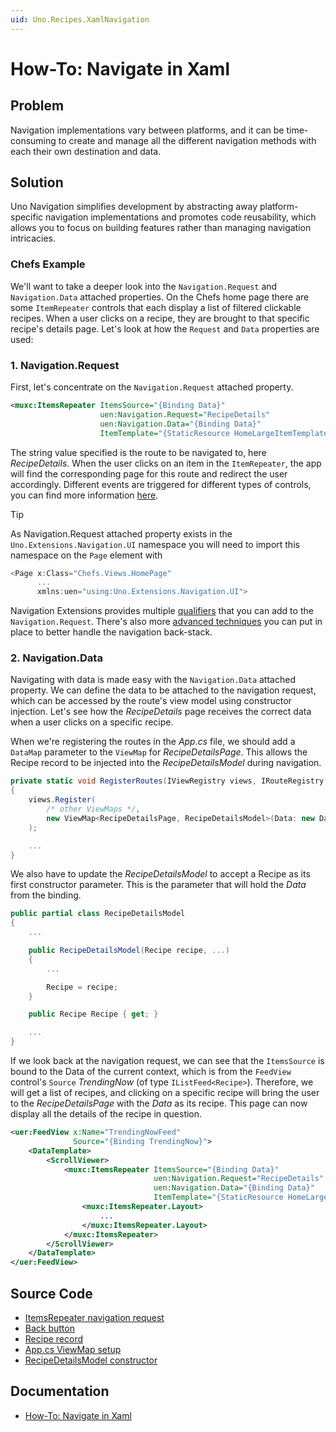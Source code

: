 ```yaml
---
uid: Uno.Recipes.XamlNavigation
---
```


# How-To: Navigate in Xaml

## Problem

Navigation implementations vary between platforms, and it can be time-consuming to create and manage all the different navigation methods with each their own destination and data.

## Solution

Uno Navigation simplifies development by abstracting away platform-specific navigation implementations and promotes code reusability, which allows you to focus on building features rather than managing navigation intricacies.

### Chefs Example

We'll want to take a deeper look into the `Navigation.Request` and `Navigation.Data` attached properties. On the Chefs home page there are some `ItemRepeater` controls that each display a list of filtered clickable recipes. When a user clicks on a recipe, they are brought to that specific recipe's details page. Let's look at how the `Request` and `Data` properties are used:

### 1. Navigation.Request

First, let's concentrate on the `Navigation.Request` attached property.

```xml
<muxc:ItemsRepeater ItemsSource="{Binding Data}"
					uen:Navigation.Request="RecipeDetails"
					uen:Navigation.Data="{Binding Data}"
					ItemTemplate="{StaticResource HomeLargeItemTemplate}">
```

The string value specified is the route to be navigated to, here _RecipeDetails_. When the user clicks on an item in the `ItemRepeater`, the app will find the corresponding page for this route and redirect the user accordingly. Different events are triggered for different types of controls, you can find more information [here](xref:Uno.Extensions.Navigation.HowToNavigateInXAML#1-navigationrequest).

> [!TIP]
> As Navigation.Request attached property exists in the `Uno.Extensions.Navigation.UI` namespace you will need to import this namespace on the `Page` element with

```csharp
<Page x:Class="Chefs.Views.HomePage"
	  ...
	  xmlns:uen="using:Uno.Extensions.Navigation.UI">
```

Navigation Extensions provides multiple [qualifiers](xref:Reference.Navigation.Qualifiers) that you can add to the `Navigation.Request`. There's also more [advanced techniques](xref:Uno.Extensions.Navigation.Advanced.PageNavigation) you can put in place to better handle the navigation back-stack.

### 2. Navigation.Data

Navigating with data is made easy with the `Navigation.Data` attached property. We can define the data to be attached to the navigation request, which can be accessed by the route's view model using constructor injection. Let's see how the _RecipeDetails_ page receives the correct data when a user clicks on a specific recipe.

When we're registering the routes in the _App.cs_ file, we should add a `DataMap` parameter to the `ViewMap` for _RecipeDetailsPage_. This allows the Recipe record to be injected into the _RecipeDetailsModel_ during navigation.

```csharp
private static void RegisterRoutes(IViewRegistry views, IRouteRegistry routes)
{
    views.Register(
        /* other ViewMaps */,
        new ViewMap<RecipeDetailsPage, RecipeDetailsModel>(Data: new DataMap<Recipe>())
    );

    ...
}
```

We also have to update the _RecipeDetailsModel_ to accept a Recipe as its first constructor parameter. This is the parameter that will hold the _Data_ from the binding.

```csharp
public partial class RecipeDetailsModel
{
	...

	public RecipeDetailsModel(Recipe recipe, ...)
	{
		...

		Recipe = recipe;
	}

	public Recipe Recipe { get; }

    ...
}
```

If we look back at the navigation request, we can see that the `ItemsSource` is bound to the Data of the current context, which is from the `FeedView` control's `Source` _TrendingNow_ (of type `IListFeed<Recipe>`). Therefore, we will get a list of recipes, and clicking on a specific recipe will bring the user to the _RecipeDetailsPage_ with the _Data_ as its recipe. This page can now display all the details of the recipe in question.

```xml
<uer:FeedView x:Name="TrendingNowFeed"
              Source="{Binding TrendingNow}">
    <DataTemplate>
        <ScrollViewer>
            <muxc:ItemsRepeater ItemsSource="{Binding Data}"
                                uen:Navigation.Request="RecipeDetails"
                                uen:Navigation.Data="{Binding Data}"
                                ItemTemplate="{StaticResource HomeLargeItemTemplate}">
                <muxc:ItemsRepeater.Layout>
                    ...
                </muxc:ItemsRepeater.Layout>
            </muxc:ItemsRepeater>
        </ScrollViewer>
    </DataTemplate>
</uer:FeedView>
```

## Source Code

- [ItemsRepeater navigation request](https://github.com/unoplatform/uno.chefs/blob/f7ccfcc2d47d7d45e2ae34a1a251d8c95311c309/src/Chefs/Views/HomePage.xaml#L115-L135)
- [Back button](https://github.com/unoplatform/uno.chefs/blob/f7ccfcc2d47d7d45e2ae34a1a251d8c95311c309/src/Chefs/Views/ReviewsPage.xaml#L75-L77)
- [Recipe record](https://github.com/unoplatform/uno.chefs/blob/main/src/Chefs/Business/Models/Recipe.cs)
- [App.cs ViewMap setup](https://github.com/unoplatform/uno.chefs/blob/f7ccfcc2d47d7d45e2ae34a1a251d8c95311c309/src/Chefs/App.cs#L104)
- [RecipeDetailsModel constructor](https://github.com/unoplatform/uno.chefs/blob/f7ccfcc2d47d7d45e2ae34a1a251d8c95311c309/src/Chefs/Presentation/RecipeDetailsModel.cs#L10-L19)

## Documentation

- [How-To: Navigate in Xaml](xref:Uno.Extensions.Navigation.HowToNavigateInXAML)

